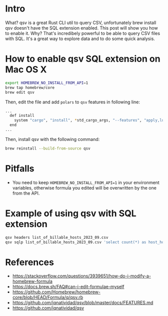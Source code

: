 # Intro

What? qsv is a great Rust CLI util to query CSV, unfortunately brew install qsv doesn't have the SQL extension enabled. This post will show you how to enable it.
Why? That's incredibely powerful to be able to query CSV files with SQL. It's a great way to explore data and to do some quick analysis.

# How to enable qsv SQL extension on Mac OS X

```bash
export HOMEBREW_NO_INSTALL_FROM_API=1
brew tap homebrew/core
brew edit qsv
```

Then, edit the file and add `polars` to `qsv` features in following line:

```bash
...
  def install
    system "cargo", "install", *std_cargo_args, "--features", "apply,luau,feature_capable, polars"
  end
...
```

Then, install qsv with the following command:

```bash
brew reinstall --build-from-source qsv
```

# Pitfalls

* You need to keep `HOMEBREW_NO_INSTALL_FROM_API=1` in your environment variables, otherwise formula you edited will be overwritten by the one from the API.

# Example of using qsv with SQL extension

```bash
qsv headers list_of_billable_hosts_2023_09.csv
qsv sqlp list_of_billable_hosts_2023_09.csv 'select count(*) as host_hours, "Host Name" from list_of_billable_hosts_2023_09 group by "Host Name" order by host_hours DESC'|less
```

# References

* https://stackoverflow.com/questions/3939651/how-do-i-modify-a-homebrew-formula
* https://docs.brew.sh/FAQ#can-i-edit-formulae-myself
* https://github.com/Homebrew/homebrew-core/blob/HEAD/Formula/q/qsv.rb
* https://github.com/jqnatividad/qsv/blob/master/docs/FEATURES.md
* https://github.com/jqnatividad/qsv
